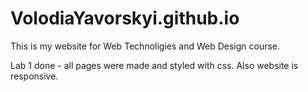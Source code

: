 # VolodiaYavorskyi.github.io

This is my website for Web Technoligies and Web Design course.

Lab 1 done - all pages were made and styled with css. Also website is responsive.
